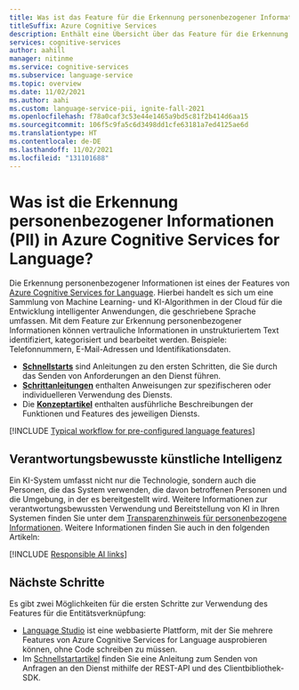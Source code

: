 ```yaml
---
title: Was ist das Feature für die Erkennung personenbezogener Informationen (PII) in Azure Cognitive Services for Language?
titleSuffix: Azure Cognitive Services
description: Enthält eine Übersicht über das Feature für die Erkennung personenbezogener Informationen (Personally Identifying Information, PII) in Azure Cognitive Services, mit dem Sie Entitäten und vertrauliche Informationen (PII) aus Text extrahieren können.
services: cognitive-services
author: aahill
manager: nitinme
ms.service: cognitive-services
ms.subservice: language-service
ms.topic: overview
ms.date: 11/02/2021
ms.author: aahi
ms.custom: language-service-pii, ignite-fall-2021
ms.openlocfilehash: f78a0caf3c53e44e1465a9bd5c81f2b414d6aa15
ms.sourcegitcommit: 106f5c9fa5c6d3498dd1cfe63181a7ed4125ae6d
ms.translationtype: HT
ms.contentlocale: de-DE
ms.lasthandoff: 11/02/2021
ms.locfileid: "131101688"
---
```

# <a name="what-is-personally-identifiable-information-pii-detection-in-azure-cognitive-service-for-language"></a>Was ist die Erkennung personenbezogener Informationen (PII) in Azure Cognitive Services for Language?

Die Erkennung personenbezogener Informationen ist eines der Features von [Azure Cognitive Services for Language](../overview.md). Hierbei handelt es sich um eine Sammlung von Machine Learning- und KI-Algorithmen in der Cloud für die Entwicklung intelligenter Anwendungen, die geschriebene Sprache umfassen. Mit dem Feature zur Erkennung personenbezogener Informationen können vertrauliche Informationen in unstrukturiertem Text identifiziert, kategorisiert und bearbeitet werden. Beispiele: Telefonnummern, E-Mail-Adressen und Identifikationsdaten. 

* [**Schnellstarts**](quickstart.md) sind Anleitungen zu den ersten Schritten, die Sie durch das Senden von Anforderungen an den Dienst führen.
* [**Schrittanleitungen**](how-to-call.md) enthalten Anweisungen zur spezifischeren oder individuelleren Verwendung des Diensts.
* Die [**Konzeptartikel**](concepts/entity-categories.md) enthalten ausführliche Beschreibungen der Funktionen und Features des jeweiligen Diensts.


[!INCLUDE [Typical workflow for pre-configured language features](../includes/overview-typical-workflow.md)]

## <a name="responsible-ai"></a>Verantwortungsbewusste künstliche Intelligenz 

Ein KI-System umfasst nicht nur die Technologie, sondern auch die Personen, die das System verwenden, die davon betroffenen Personen und die Umgebung, in der es bereitgestellt wird. Weitere Informationen zur verantwortungsbewussten Verwendung und Bereitstellung von KI in Ihren Systemen finden Sie unter dem [Transparenzhinweis für personenbezogene Informationen](/legal/cognitive-services/language-service/transparency-note-personally-identifiable-information?context=/azure/cognitive-services/language-service/context/context). Weitere Informationen finden Sie auch in den folgenden Artikeln:

[!INCLUDE [Responsible AI links](../includes/overview-responsible-ai-links.md)]

## <a name="next-steps"></a>Nächste Schritte

Es gibt zwei Möglichkeiten für die ersten Schritte zur Verwendung des Features für die Entitätsverknüpfung:
* [Language Studio](../language-studio.md) ist eine webbasierte Plattform, mit der Sie mehrere Features von Azure Cognitive Services for Language ausprobieren können, ohne Code schreiben zu müssen.
* Im [Schnellstartartikel](quickstart.md) finden Sie eine Anleitung zum Senden von Anfragen an den Dienst mithilfe der REST-API und des Clientbibliothek-SDK.  
